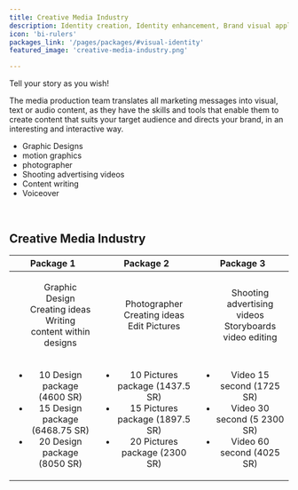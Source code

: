 ```yaml
---
title: Creative Media Industry
description: Identity creation, Identity enhancement, Brand visual application, Social media designs, Motion graphics.
icon: 'bi-rulers'
packages_link: '/pages/packages/#visual-identity'
featured_image: 'creative-media-industry.png'

---
```


Tell your story as you wish!

The media production team translates all marketing messages into visual, text or audio content, as they have the skills and tools that enable them to create content that suits your target audience and directs your brand, in an interesting and interactive way.

- Graphic Designs
- motion graphics
- photographer
- Shooting advertising videos
- Content writing
- Voiceover

<br>

## Creative Media Industry

|          **Package 1**           |             **Package 2**             |            **Package 3**            |
|:--------------------------------:|:-------------------------------------:|:-----------------------------------:|
|<ul style="list-style-type: none"><li>Graphic Design  </li><li> Creating ideas </li><li> Writing content within designs </li></ul>| <ul style="list-style-type: none"><li> Photographer   </li><li> Creating ideas </li><li> Edit Pictures </li></ul>          |  <ul style="list-style-type: none"><li> Shooting advertising videos  </li><li>  Storyboards </li><li> video editing </li></ul> |
| <ul><li>10 Design package (4600 SR)</li><li> 15 Design package (6468.75 SR) </li><li> 20 Design package (8050  SR)  </li></ul>|   <ul><li> 10 Pictures  package (1437.5  SR)   </li><li> 15 Pictures  package (1897.5  SR) </li><li> 20 Pictures  package (2300  SR)</li></ul> | <ul><li> Video 15 second (1725 SR)  </li><li>  Video 30 second (5 2300 SR)  </li><li> Video 60 second (4025 SR) </li></ul> | 

<br>
